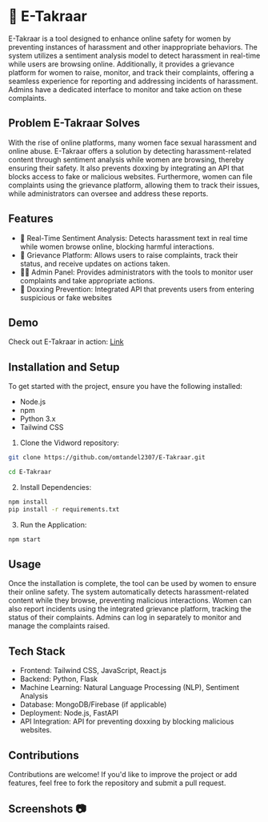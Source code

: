 # 🚀 E-Takraar

E-Takraar is a tool designed to enhance online safety for women by preventing instances of harassment and other inappropriate behaviors. The system utilizes a sentiment analysis model to detect harassment in real-time while users are browsing online. Additionally, it provides a grievance platform for women to raise, monitor, and track their complaints, offering a seamless experience for reporting and addressing incidents of harassment. Admins have a dedicated interface to monitor and take action on these complaints.

## Problem E-Takraar Solves
With the rise of online platforms, many women face sexual harassment and online abuse. E-Takraar offers a solution by detecting harassment-related content through sentiment analysis while women are browsing, thereby ensuring their safety. It also prevents doxxing by integrating an API that blocks access to fake or malicious websites. Furthermore, women can file complaints using the grievance platform, allowing them to track their issues, while administrators can oversee and address these reports.

## Features

- 🔎 Real-Time Sentiment Analysis: Detects harassment text in real time while women browse online, blocking harmful interactions.
- 📝 Grievance Platform: Allows users to raise complaints, track their status, and receive updates on actions taken.
- 👨‍🏫 Admin Panel: Provides administrators with the tools to monitor user complaints and take appropriate actions.
- 🦹 Doxxing Prevention: Integrated API that prevents users from entering suspicious or fake websites


## Demo

Check out E-Takraar in action: [Link](https://devfolio.co/projects/etakraar-e25a)

## Installation and Setup

To get started with the project, ensure you have the following installed:

- Node.js
- npm
- Python 3.x
- Tailwind CSS

1. Clone the Vidword repository:

```bash
git clone https://github.com/omtandel2307/E-Takraar.git

cd E-Takraar
```
2. Install Dependencies:

```bash
npm install
pip install -r requirements.txt
```

3. Run the Application:

```bash
npm start
```

## Usage
Once the installation is complete, the tool can be used by women to ensure their online safety. The system automatically detects harassment-related content while they browse, preventing malicious interactions. Women can also report incidents using the integrated grievance platform, tracking the status of their complaints. Admins can log in separately to monitor and manage the complaints raised.

## Tech Stack
- Frontend: Tailwind CSS, JavaScript, React.js
- Backend: Python, Flask
- Machine Learning: Natural Language Processing (NLP), Sentiment Analysis
- Database: MongoDB/Firebase (if applicable)
- Deployment: Node.js, FastAPI
- API Integration: API for preventing doxxing by blocking malicious websites.

## Contributions
Contributions are welcome! If you'd like to improve the project or add features, feel free to fork the repository and submit a pull request.

## Screenshots 📷
